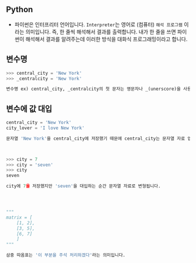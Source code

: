 ## Python

* 파이썬은 인터프리터 언어입니다. `Interpreter`는 영어로 (컴퓨터) `해석 프로그램` 이라는 의미입니다. 즉, 한 줄씩 해석해서 결과를 출력합니다. 내가 한 줄을 쓰면 파이썬이 해석해서 결과를 알려주는데 이러한 방식을 대화식 프로그래밍이라고 합니다.



## 변수명 

```python
>>> central_city = 'New York'
>>> _centralcity = 'New York'

변수명 ex) central_city, _centralcity의 첫 문자는 영문자나 _(unerscore)을 사용할 수 있습니다. for, while, if, elif와 같은 파이썬 예약어는 변수로 사용할 수 없습니다. 
```



## 변수에 값 대입

```python
central_city = 'New York'
city_lover = 'I love New York'

문자열 'New York'을 central_city에 저장했기 때문에 central_city는 문자열 자료 입니다. 'I love New York'도 문자열이기 때문에 city_lover은 문자열 자료 입니다. 



>>> city = 7
>>> city = 'seven'
>>> city
seven

city에 7을 저장했지만 'seven'을 대입하는 순간 문자열 자료로 변형됩니다.




"""
matrix = [
	[1, 2],
	[3, 5],
	[6, 7]
	]
"""

삼중 따옴표는 '이 부분을 주석 처리하겠다'라는 의미입니다.

```

